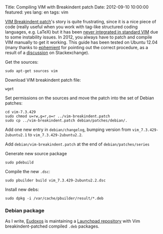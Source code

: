 Title: Compiling VIM with Breakindent patch
Date:  2012-09-10 10:00:00
featured: yes
lang: en
tags: vim

[VIM Breakindent patch][1]'s story is quite frustrating, since it is a nice piece of code (really useful when you work with tag-like structured coding languages, e.g. LaTeX) but it has been [never integrated in standard VIM][2] due to some instability issues. In 2012, you always have to patch and compile VIM manually to get it working. This guide has been tested on Ubuntu 12.04 (many thanks to [ephemient][5] for pointing out the correct procedure, as a result of a [discussion][6] on Stackexchange).

Get the sources:

	sudo apt-get sources vim

Download VIM breakindent patch file:

	wget

Set permissions on the sources and move the patch into the set of Debian patches:

	cd vim-7.3.429
	sudo chmod u=rw,g=r,o=r ../vim-breakindent.patch
	sudo cp ../vim-breakindent.patch debian/patches/debian/.

Add one new entry in `debian/changelog`, bumping version from `vim_7.3.429-2ubuntu2.1` to `vim_7.3.429-2ubuntu2.2`.

Add `debian/vim-breakindent.patch` at the end of `debian/patches/series`

Generate new source package

	sudo pdebuild

Compile the new `.dsc`:

	sudo pbuilder build vim_7.3.429-2ubuntu2.2.dsc

Install new debs:

	sudo dpkg -i /var/cache/pbuilder/result/*.deb

### Debian package ###
As I write, [Eudoxos][3] is maintaining a [Launchpad repository][4] with Vim breakindent-patched compiled `.deb` packages.

   [1]: https://retracile.net/wiki/VimBreakIndent
   [2]: https://groups.google.com/forum/#!msg/vim_dev/VdMLVy_ZS2I/KsRNkREcBhgJ
   [3]: http://stackoverflow.com/users/761090/eudoxos
   [4]: https://launchpad.net/~eudoxos/+archive/ppa
   [5]: http://stackoverflow.com/users/20713/ephemient
   [6]: http://stackoverflow.com/questions/10998516/compiling-vim-with-breakindent-patch
